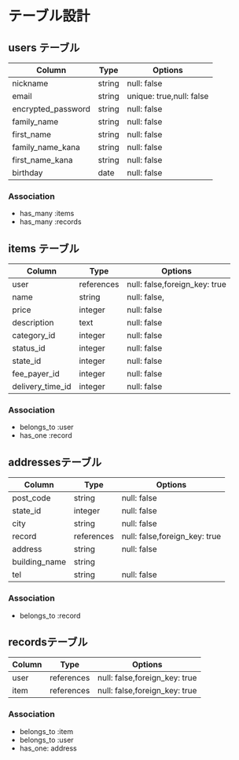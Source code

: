 # テーブル設計

## users テーブル

| Column             | Type   | Options                 |
| ------------------ | ------ | -----------             |
| nickname           | string | null: false             |
| email              | string | unique: true,null: false|
| encrypted_password | string | null: false             |
| family_name        | string | null: false             |
| first_name         | string | null: false             |
| family_name_kana   | string | null: false             |
| first_name_kana    | string | null: false             |
| birthday           | date   | null: false             |



### Association

- has_many :items
- has_many :records

## items テーブル
| Column             | Type      | Options                      |
| ------------------ | ------    | -----------------------------|
| user               | references| null: false,foreign_key: true|
| name               | string    | null: false,                 |
| price              | integer   | null: false                  |
| description        | text      | null: false                  |
| category_id        | integer   | null: false                  |
| status_id          | integer   | null: false                  |
| state_id           | integer   | null: false                  |
| fee_payer_id       | integer   | null: false                  |
| delivery_time_id   | integer   | null: false                  |

### Association

- belongs_to :user
- has_one :record


## addressesテーブル
| Column             | Type      | Options                      |
| ------------------ | ------    | -----------------------------|
| post_code          | string    | null: false                  |
| state_id           | integer   | null: false                  |
| city               | string    | null: false                  |
| record             | references| null: false,foreign_key: true|
| address            | string    | null: false                  |
| building_name      | string    |                              |
| tel                | string    | null: false                  |


### Association

- belongs_to :record

## recordsテーブル
| Column             | Type      | Options                      |
| ------------------ | ------    | -----------------------------|
| user               | references| null: false,foreign_key: true|
| item               | references| null: false,foreign_key: true|

### Association
- belongs_to :item 
- belongs_to :user
- has_one: address